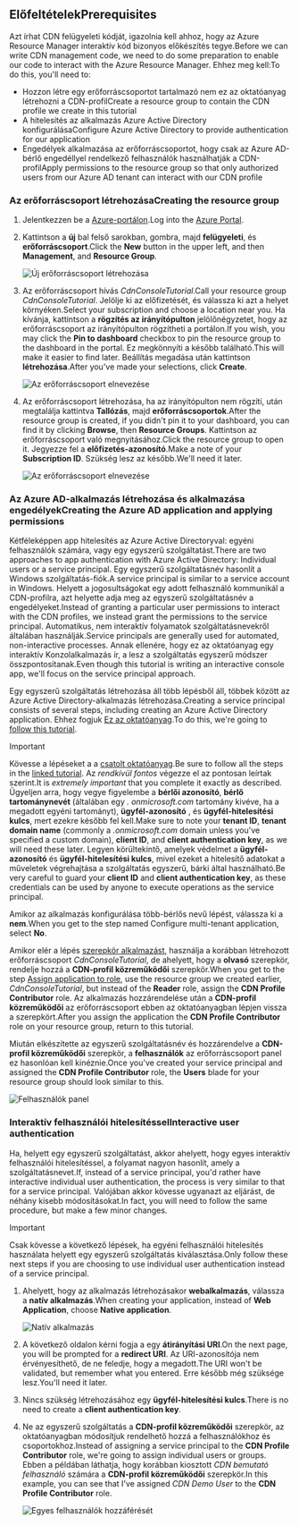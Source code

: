 ## <a name="prerequisites"></a><span data-ttu-id="5bb03-101">Előfeltételek</span><span class="sxs-lookup"><span data-stu-id="5bb03-101">Prerequisites</span></span>
<span data-ttu-id="5bb03-102">Azt írhat CDN felügyeleti kódját, igazolnia kell ahhoz, hogy az Azure Resource Manager interaktív kód bizonyos előkészítés tegye.</span><span class="sxs-lookup"><span data-stu-id="5bb03-102">Before we can write CDN management code, we need to do some preparation to enable our code to interact with the Azure Resource Manager.</span></span>  <span data-ttu-id="5bb03-103">Ehhez meg kell:</span><span class="sxs-lookup"><span data-stu-id="5bb03-103">To do this, you'll need to:</span></span>

* <span data-ttu-id="5bb03-104">Hozzon létre egy erőforráscsoportot tartalmazó nem ez az oktatóanyag létrehozni a CDN-profil</span><span class="sxs-lookup"><span data-stu-id="5bb03-104">Create a resource group to contain the CDN profile we create in this tutorial</span></span>
* <span data-ttu-id="5bb03-105">A hitelesítés az alkalmazás Azure Active Directory konfigurálása</span><span class="sxs-lookup"><span data-stu-id="5bb03-105">Configure Azure Active Directory to provide authentication for our application</span></span>
* <span data-ttu-id="5bb03-106">Engedélyek alkalmazása az erőforráscsoportot, hogy csak az Azure AD-bérlő engedéllyel rendelkező felhasználók használhatják a CDN-profil</span><span class="sxs-lookup"><span data-stu-id="5bb03-106">Apply permissions to the resource group so that only authorized users from our Azure AD tenant can interact with our CDN profile</span></span>

### <a name="creating-the-resource-group"></a><span data-ttu-id="5bb03-107">Az erőforráscsoport létrehozása</span><span class="sxs-lookup"><span data-stu-id="5bb03-107">Creating the resource group</span></span>
1. <span data-ttu-id="5bb03-108">Jelentkezzen be a [Azure-portálon](https://portal.azure.com).</span><span class="sxs-lookup"><span data-stu-id="5bb03-108">Log into the [Azure Portal](https://portal.azure.com).</span></span>
2. <span data-ttu-id="5bb03-109">Kattintson a **új** bal felső sarokban, gombra, majd **felügyeleti**, és **erőforráscsoport**.</span><span class="sxs-lookup"><span data-stu-id="5bb03-109">Click the **New** button in the upper left, and then **Management**, and **Resource Group**.</span></span>

    ![Új erőforráscsoport létrehozása](./media/cdn-app-dev-prep/cdn-new-rg-1-include.png)
3. <span data-ttu-id="5bb03-111">Az erőforráscsoport hívás *CdnConsoleTutorial*.</span><span class="sxs-lookup"><span data-stu-id="5bb03-111">Call your resource group *CdnConsoleTutorial*.</span></span>  <span data-ttu-id="5bb03-112">Jelölje ki az előfizetését, és válassza ki azt a helyet környéken.</span><span class="sxs-lookup"><span data-stu-id="5bb03-112">Select your subscription and choose a location near you.</span></span>  <span data-ttu-id="5bb03-113">Ha kívánja, kattintson a **rögzítés az irányítópulton** jelölőnégyzetet, hogy az erőforráscsoport az irányítópulton rögzítheti a portálon.</span><span class="sxs-lookup"><span data-stu-id="5bb03-113">If you wish, you may click the **Pin to dashboard** checkbox to pin the resource group to the dashboard in the portal.</span></span>  <span data-ttu-id="5bb03-114">Ez megkönnyíti a később található.</span><span class="sxs-lookup"><span data-stu-id="5bb03-114">This will make it easier to find later.</span></span>  <span data-ttu-id="5bb03-115">Beállítás megadása után kattintson **létrehozása**.</span><span class="sxs-lookup"><span data-stu-id="5bb03-115">After you've made your selections, click **Create**.</span></span>

    ![Az erőforráscsoport elnevezése](./media/cdn-app-dev-prep/cdn-new-rg-2-include.png)
4. <span data-ttu-id="5bb03-117">Az erőforráscsoport létrehozása, ha az irányítópulton nem rögzíti, után megtalálja kattintva **Tallózás**, majd **erőforráscsoportok**.</span><span class="sxs-lookup"><span data-stu-id="5bb03-117">After the resource group is created, if you didn't pin it to your dashboard, you can find it by clicking **Browse**, then **Resource Groups**.</span></span>  <span data-ttu-id="5bb03-118">Kattintson az erőforráscsoport való megnyitásához.</span><span class="sxs-lookup"><span data-stu-id="5bb03-118">Click the resource group to open it.</span></span>  <span data-ttu-id="5bb03-119">Jegyezze fel a **előfizetés-azonosító**.</span><span class="sxs-lookup"><span data-stu-id="5bb03-119">Make a note of your **Subscription ID**.</span></span>  <span data-ttu-id="5bb03-120">Szükség lesz az később.</span><span class="sxs-lookup"><span data-stu-id="5bb03-120">We'll need it later.</span></span>

    ![Az erőforráscsoport elnevezése](./media/cdn-app-dev-prep/cdn-subscription-id-include.png)

### <a name="creating-the-azure-ad-application-and-applying-permissions"></a><span data-ttu-id="5bb03-122">Az Azure AD-alkalmazás létrehozása és alkalmazása engedélyek</span><span class="sxs-lookup"><span data-stu-id="5bb03-122">Creating the Azure AD application and applying permissions</span></span>
<span data-ttu-id="5bb03-123">Kétféleképpen app hitelesítés az Azure Active Directoryval: egyéni felhasználók számára, vagy egy egyszerű szolgáltatást.</span><span class="sxs-lookup"><span data-stu-id="5bb03-123">There are two approaches to app authentication with Azure Active Directory: Individual users or a service principal.</span></span> <span data-ttu-id="5bb03-124">Egy egyszerű szolgáltatásnév hasonlít a Windows szolgáltatás-fiók.</span><span class="sxs-lookup"><span data-stu-id="5bb03-124">A service principal is similar to a service account in Windows.</span></span>  <span data-ttu-id="5bb03-125">Helyett a jogosultságokat egy adott felhasználó kommunikál a CDN-profilra, azt helyette adja meg az egyszerű szolgáltatásnév a engedélyeket.</span><span class="sxs-lookup"><span data-stu-id="5bb03-125">Instead of granting a particular user permissions to interact with the CDN profiles, we instead grant the permissions to the service principal.</span></span>  <span data-ttu-id="5bb03-126">Automatikus, nem interaktív folyamatok szolgáltatásnevekről általában használják.</span><span class="sxs-lookup"><span data-stu-id="5bb03-126">Service principals are generally used for automated, non-interactive processes.</span></span>  <span data-ttu-id="5bb03-127">Annak ellenére, hogy ez az oktatóanyag egy interaktív Konzolalkalmazás ír, a lesz a szolgáltatás egyszerű módszer összpontosítanak.</span><span class="sxs-lookup"><span data-stu-id="5bb03-127">Even though this tutorial is writing an interactive console app, we'll focus on the service principal approach.</span></span>

<span data-ttu-id="5bb03-128">Egy egyszerű szolgáltatás létrehozása áll több lépésből áll, többek között az Azure Active Directory-alkalmazás létrehozása.</span><span class="sxs-lookup"><span data-stu-id="5bb03-128">Creating a service principal consists of several steps, including creating an Azure Active Directory application.</span></span>  <span data-ttu-id="5bb03-129">Ehhez fogjuk [Ez az oktatóanyag](../articles/resource-group-create-service-principal-portal.md).</span><span class="sxs-lookup"><span data-stu-id="5bb03-129">To do this, we're going to [follow this tutorial](../articles/resource-group-create-service-principal-portal.md).</span></span>

> [!IMPORTANT]
> <span data-ttu-id="5bb03-130">Kövesse a lépéseket a a [csatolt oktatóanyag](../articles/resource-group-create-service-principal-portal.md).</span><span class="sxs-lookup"><span data-stu-id="5bb03-130">Be sure to follow all the steps in the [linked tutorial](../articles/resource-group-create-service-principal-portal.md).</span></span>  <span data-ttu-id="5bb03-131">Az *rendkívül fontos* végezze el az pontosan leírtak szerint.</span><span class="sxs-lookup"><span data-stu-id="5bb03-131">It is *extremely important* that you complete it exactly as described.</span></span>  <span data-ttu-id="5bb03-132">Ügyeljen arra, hogy vegye figyelembe a **bérlői azonosító**, **bérlő tartománynevét** (általában egy *. onmicrosoft.com* tartomány kivéve, ha a megadott egyéni tartományt), **ügyfél-azonosító** , és **ügyfél-hitelesítési kulcs**, mert ezekre később fel kell.</span><span class="sxs-lookup"><span data-stu-id="5bb03-132">Make sure to note your **tenant ID**, **tenant domain name** (commonly a *.onmicrosoft.com* domain unless you've specified a custom domain), **client ID**, and **client authentication key**, as we will need these later.</span></span>  <span data-ttu-id="5bb03-133">Legyen körültekintő, amelyek védelmet a **ügyfél-azonosító** és **ügyfél-hitelesítési kulcs**, mivel ezeket a hitelesítő adatokat a műveletek végrehajtása a szolgáltatás egyszerű, bárki által használható.</span><span class="sxs-lookup"><span data-stu-id="5bb03-133">Be very careful to guard your **client ID** and **client authentication key**, as these credentials can be used by anyone to execute operations as the service principal.</span></span>
>
> <span data-ttu-id="5bb03-134">Amikor az alkalmazás konfigurálása több-bérlős nevű lépést, válassza ki a **nem**.</span><span class="sxs-lookup"><span data-stu-id="5bb03-134">When you get to the step named Configure multi-tenant application, select **No**.</span></span>
>
> <span data-ttu-id="5bb03-135">Amikor elér a lépés [szerepkör alkalmazást](../articles/azure-resource-manager/resource-group-create-service-principal-portal.md#assign-application-to-role), használja a korábban létrehozott erőforráscsoport *CdnConsoleTutorial*, de ahelyett, hogy a **olvasó** szerepkör, rendelje hozzá a  **CDN-profil közreműködői** szerepkör.</span><span class="sxs-lookup"><span data-stu-id="5bb03-135">When you get to the step [Assign application to role](../articles/azure-resource-manager/resource-group-create-service-principal-portal.md#assign-application-to-role), use the resource group we created earlier,  *CdnConsoleTutorial*, but instead of the **Reader** role, assign the **CDN Profile Contributor** role.</span></span>  <span data-ttu-id="5bb03-136">Az alkalmazás hozzárendelése után a **CDN-profil közreműködői** az erőforráscsoport ebben az oktatóanyagban lépjen vissza a szerepkört.</span><span class="sxs-lookup"><span data-stu-id="5bb03-136">After you assign the application the **CDN Profile Contributor** role on your resource group, return to this tutorial.</span></span> 
>
>

<span data-ttu-id="5bb03-137">Miután elkészítette az egyszerű szolgáltatásnév és hozzárendelve a **CDN-profil közreműködői** szerepkör, a **felhasználók** az erőforráscsoport panel ez hasonlóan kell kinéznie.</span><span class="sxs-lookup"><span data-stu-id="5bb03-137">Once you've created your service principal and assigned the **CDN Profile Contributor** role, the **Users** blade for your resource group should look similar to this.</span></span>

![Felhasználók panel](./media/cdn-app-dev-prep/cdn-service-principal-include.png)

### <a name="interactive-user-authentication"></a><span data-ttu-id="5bb03-139">Interaktív felhasználói hitelesítéssel</span><span class="sxs-lookup"><span data-stu-id="5bb03-139">Interactive user authentication</span></span>
<span data-ttu-id="5bb03-140">Ha, helyett egy egyszerű szolgáltatást, akkor ahelyett, hogy egyes interaktív felhasználói hitelesítéssel, a folyamat nagyon hasonlít, amely a szolgáltatásnevet.</span><span class="sxs-lookup"><span data-stu-id="5bb03-140">If, instead of a service principal, you'd rather have interactive individual user authentication, the process is very similar to that for a service principal.</span></span>  <span data-ttu-id="5bb03-141">Valójában akkor kövesse ugyanazt az eljárást, de néhány kisebb módosításokat.</span><span class="sxs-lookup"><span data-stu-id="5bb03-141">In fact, you will need to follow the same procedure, but make a few minor changes.</span></span>

> [!IMPORTANT]
> <span data-ttu-id="5bb03-142">Csak kövesse a következő lépések, ha egyéni felhasználói hitelesítés használata helyett egy egyszerű szolgáltatás kiválasztása.</span><span class="sxs-lookup"><span data-stu-id="5bb03-142">Only follow these next steps if you are choosing to use individual user authentication instead of a service principal.</span></span>
>
>

1. <span data-ttu-id="5bb03-143">Ahelyett, hogy az alkalmazás létrehozásakor **webalkalmazás**, válassza a **natív alkalmazás**.</span><span class="sxs-lookup"><span data-stu-id="5bb03-143">When creating your application, instead of **Web Application**, choose **Native application**.</span></span>

    ![Natív alkalmazás](./media/cdn-app-dev-prep/cdn-native-application-include.png)
2. <span data-ttu-id="5bb03-145">A következő oldalon kérni fogja a egy **átirányítási URI**.</span><span class="sxs-lookup"><span data-stu-id="5bb03-145">On the next page, you will be prompted for a **redirect URI**.</span></span>  <span data-ttu-id="5bb03-146">Az URI-azonosítója nem érvényesíthető, de ne feledje, hogy a megadott.</span><span class="sxs-lookup"><span data-stu-id="5bb03-146">The URI won't be validated, but remember what you entered.</span></span>  <span data-ttu-id="5bb03-147">Erre később még szüksége lesz.</span><span class="sxs-lookup"><span data-stu-id="5bb03-147">You'll need it later.</span></span>
3. <span data-ttu-id="5bb03-148">Nincs szükség létrehozásához egy **ügyfél-hitelesítési kulcs**.</span><span class="sxs-lookup"><span data-stu-id="5bb03-148">There is no need to create a **client authentication key**.</span></span>
4. <span data-ttu-id="5bb03-149">Ne az egyszerű szolgáltatás a **CDN-profil közreműködői** szerepkör, az oktatóanyagban módosítjuk rendelhető hozzá a felhasználókhoz és csoportokhoz.</span><span class="sxs-lookup"><span data-stu-id="5bb03-149">Instead of assigning a service principal to the **CDN Profile Contributor** role, we're going to assign individual users or groups.</span></span>  <span data-ttu-id="5bb03-150">Ebben a példában láthatja, hogy korábban kiosztott *CDN bemutató felhasználó* számára a **CDN-profil közreműködői** szerepkör.</span><span class="sxs-lookup"><span data-stu-id="5bb03-150">In this example, you can see that I've assigned  *CDN Demo User* to the **CDN Profile Contributor** role.</span></span>  

    ![Egyes felhasználók hozzáférését](./media/cdn-app-dev-prep/cdn-aad-user-include.png)
